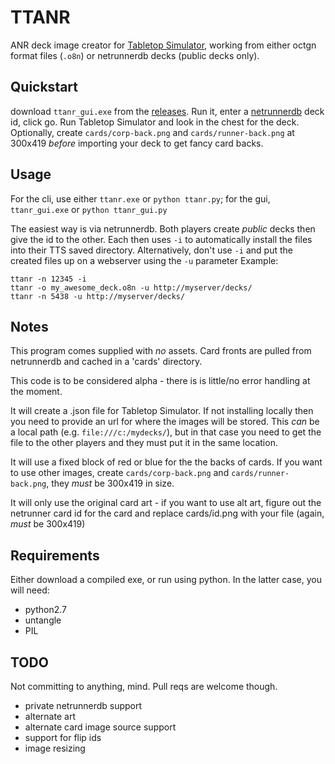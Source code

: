 # TTANR
ANR deck image creator for [Tabletop Simulator](http://berserk-games.com/), working from either octgn format files (`.o8n`) or netrunnerdb decks (public decks only).

## Quickstart

download `ttanr_gui.exe` from the [releases](https://github.com/cwoac/TTANR/releases/latest). Run it, enter a [netrunnerdb](http://netrunnerdb.com/) deck id, click go. Run Tabletop Simulator and look in the chest for the deck. Optionally, create `cards/corp-back.png` and `cards/runner-back.png` at 300x419 *before* importing your deck to get fancy card backs.

## Usage

For the cli, use either `ttanr.exe` or `python ttanr.py`; for the gui, `ttanr_gui.exe` or `python ttanr_gui.py`

The easiest way is via netrunnerdb. Both players create *public* decks then give the id to the other. Each then uses `-i` to automatically install the files into their TTS saved directory.
Alternatively, don't use `-i` and put the created files up on a webserver using the `-u` parameter
Example:
````
ttanr -n 12345 -i
ttanr -o my_awesome_deck.o8n -u http://myserver/decks/
ttanr -n 5438 -u http://myserver/decks/
````

## Notes

This program comes supplied with *no* assets. Card fronts are pulled from netrunnerdb and cached in a 'cards' directory.

This code is to be considered alpha - there is is little/no error handling at the moment.

It will create a .json file for Tabletop Simulator. If not installing locally then you need to provide an url for where the images will be stored. This *can* be a local path (e.g. `file:///c:/mydecks/`), but in that case you need to get the file to the other players and they must put it in the same location. 

It will use a fixed block of red or blue for the the backs of cards. If you want to use other images, create `cards/corp-back.png` and `cards/runner-back.png`, they *must* be 300x419 in size.

It will only use the original card art - if you want to use alt art, figure out the netrunner card id for the card and replace cards/id.png with your file (again, *must* be 300x419)

## Requirements
Either download a compiled exe, or run using python. In the latter case, you will need:
- python2.7
- untangle
- PIL

## TODO
Not committing to anything, mind. Pull reqs are welcome though.
- private netrunnerdb support
- alternate art
- alternate card image source support
- support for flip ids
- image resizing
